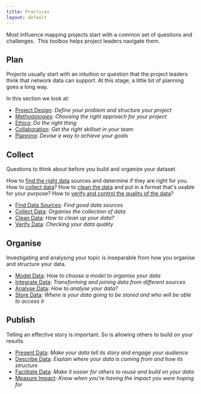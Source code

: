 ```yaml
---
title: Practices
layout: default
---
```


Most influence mapping projects start with a common set of questions and challenges.  This toolbox helps project leaders navigate them.

## Plan

Projects usually start with an intuition or question that the project leaders think that network data can support. At this stage, a little bit of planning goes a long way.

In this section we look at:
  * <a href="http://influencemapping.org/practices/project-design" target="_blank">Project Design</a>: _Define your problem and structure your project_ 
  * <a href="http://influencemapping.org/practices/methodologies" target="_blank">Methodologies</a>: _Choosing the right approach for your project_ 
  * <a href="http://influencemapping.org/practices/ethics" target="_blank">Ethics</a>: _Do the right thing_ 
  * <a href="http://influencemapping.org/practices/collaboration" target="_blank">Collaboration</a>: _Get the right skillset in your team_ 
  * <a href="http://influencemapping.org/practices/planning" target="_blank">Planning</a>: _Devise a way to achieve your goals_ 


## Collect
Questions to think about before you build and organize your dataset.

How to [find the right data](find-data-sources.html) sources and determine if they are right for you.
How to [collect data](collect-data.html)?
How to [clean the data](clean-data.html) and put in a format that's usable for your purpose?
How to [verify and control the quality of the data](verify-data.html)?

  * <a href="http://influencemapping.org/practices/find-data-sources" target="_blank">Find Data Sources</a>: _Find good data sources_ 
  * <a href="http://influencemapping.org/practices/collect-data" target="_blank">Collect Data</a>: _Organise the collection of data_ 
  * <a href="http://influencemapping.org/practices/clean-data" target="_blank">Clean Data</a>: _How to clean up your data?_ 
  * <a href="http://influencemapping.org/practices/verify-data" target="_blank">Verify Data</a>: _Checking your data quality_ 


## Organise
Investigating and analysing your topic is inseparable from how you organise and structure your data.
  * <a href="http://influencemapping.org/practices/model-data" target="_blank">Model Data</a>: _How to choose a model to organise your data_ 
  * <a href="http://influencemapping.org/practices/integrate-data" target="_blank">Integrate Data</a>: _Transforming and joining data from different sources_ 
  * <a href="http://influencemapping.org/practices/analyse-data" target="_blank">Analyse Data</a>: _How to analyse your data?_ 
  * <a href="http://influencemapping.org/practices/store-data" target="_blank">Store Data</a>: _Where is your data going to be stored and who will be able to access it_ 


## Publish
Telling an effective story is important.  So is allowing others to build on your results.
  * <a href="http://influencemapping.org/practices/present-data" target="_blank">Present Data</a>: _Make your data tell its story and engage your audience_ 
  * <a href="http://influencemapping.org/practices/describe-data" target="_blank">Describe Data</a>: _Explain where your data is coming from and how its structure_ 
  * <a href="http://influencemapping.org/practices/facilitate-data-reuse" target="_blank">Facilitate Data</a>: _Make it easier for others to reuse and build on your data_ 
  * <a href="http://influencemapping.org/practices/measure-impact" target="_blank">Measure Impact</a>: _Know when you&#39;re having the impact you were hoping for_ 

